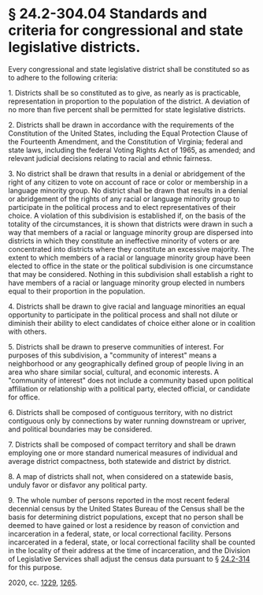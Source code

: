 # § 24.2-304.04 Standards and criteria for congressional and state legislative districts.

<p>Every congressional and state legislative district shall be constituted so as to adhere to the following criteria:</p><p>1. Districts shall be so constituted as to give, as nearly as is practicable, representation in proportion to the population of the district. A deviation of no more than five percent shall be permitted for state legislative districts.</p><p>2. Districts shall be drawn in accordance with the requirements of the Constitution of the United States, including the Equal Protection Clause of the Fourteenth Amendment, and the Constitution of Virginia; federal and state laws, including the federal Voting Rights Act of 1965, as amended; and relevant judicial decisions relating to racial and ethnic fairness.</p><p>3. No district shall be drawn that results in a denial or abridgement of the right of any citizen to vote on account of race or color or membership in a language minority group. No district shall be drawn that results in a denial or abridgement of the rights of any racial or language minority group to participate in the political process and to elect representatives of their choice. A violation of this subdivision is established if, on the basis of the totality of the circumstances, it is shown that districts were drawn in such a way that members of a racial or language minority group are dispersed into districts in which they constitute an ineffective minority of voters or are concentrated into districts where they constitute an excessive majority. The extent to which members of a racial or language minority group have been elected to office in the state or the political subdivision is one circumstance that may be considered. Nothing in this subdivision shall establish a right to have members of a racial or language minority group elected in numbers equal to their proportion in the population.</p><p>4. Districts shall be drawn to give racial and language minorities an equal opportunity to participate in the political process and shall not dilute or diminish their ability to elect candidates of choice either alone or in coalition with others.</p><p>5. Districts shall be drawn to preserve communities of interest. For purposes of this subdivision, a "community of interest" means a neighborhood or any geographically defined group of people living in an area who share similar social, cultural, and economic interests. A "community of interest" does not include a community based upon political affiliation or relationship with a political party, elected official, or candidate for office.</p><p>6. Districts shall be composed of contiguous territory, with no district contiguous only by connections by water running downstream or upriver, and political boundaries may be considered.</p><p>7. Districts shall be composed of compact territory and shall be drawn employing one or more standard numerical measures of individual and average district compactness, both statewide and district by district.</p><p>8. A map of districts shall not, when considered on a statewide basis, unduly favor or disfavor any political party.</p><p>9. The whole number of persons reported in the most recent federal decennial census by the United States Bureau of the Census shall be the basis for determining district populations, except that no person shall be deemed to have gained or lost a residence by reason of conviction and incarceration in a federal, state, or local correctional facility. Persons incarcerated in a federal, state, or local correctional facility shall be counted in the locality of their address at the time of incarceration, and the Division of Legislative Services shall adjust the census data pursuant to § <a href='/vacode/24.2-314/'>24.2-314</a> for this purpose.</p><p>2020, cc. <a href='http://lis.virginia.gov/cgi-bin/legp604.exe?201+ful+CHAP1229'>1229</a>, <a href='http://lis.virginia.gov/cgi-bin/legp604.exe?201+ful+CHAP1265'>1265</a>.</p>